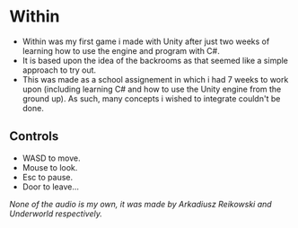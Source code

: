 # Within
- Within was my first game i made with Unity after just two weeks of learning how to use the engine and program with C#.
- It is based upon the idea of the backrooms as that seemed like a simple approach to try out.
- This was made as a school assignement in which i had 7 weeks to work upon (including learning C# and how to use the Unity engine from the ground up). As such, many concepts i wished to integrate couldn't be done.

## Controls
- WASD to move.
- Mouse to look.
- Esc to pause.
- Door to leave...

*None of the audio is my own, it was made by Arkadiusz Reikowski and Underworld respectively.*
